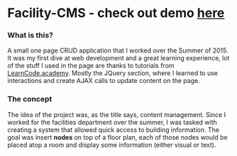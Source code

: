 # Facility-CMS - check out demo [here](http://danielcodes.github.io/facility-CMS/)

### What is this?
A small one page CRUD application that I worked over the Summer of 2015. It was my first dive at web development and a great learning experience, lot of the stuff I used in the page are thanks to tutorials from [LearnCode.academy](https://www.youtube.com/user/learncodeacademy). Mostly the JQuery section, where I learned to use interactions and create AJAX calls to update content on the page.

### The concept
The idea of the project was, as the title says, content management. Since I worked for the facilities department over the summer, I was tasked with creating a system that allowed quick access to building information. The goal was insert __nodes__ on top of a floor plan, each of those nodes would be placed atop a room and display some information (either visual or text).
